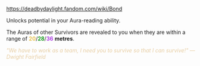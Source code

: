 https://deadbydaylight.fandom.com/wiki/Bond

<p>Unlocks potential in your Aura-reading ability.
<p>The Auras  of other Survivors are revealed to you when they are within a range of <span class="clr" style="color: #e8c252;"><b>20</b></span>/<span class="clr" style="color: #199b1e;"><b>28</b></span>/<span class="clr" style="color: #ac3ee3;"><b>36</b></span> <b>metres</b>.
</p><p><i><span class="clr clr9" style="color: #e7cda2 ;">"We have to work as a team, I need you to survive so that I can survive!" — Dwight Fairfield</span></i>
</p>
</p>